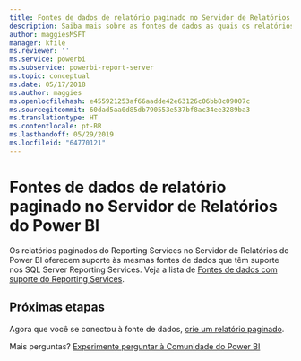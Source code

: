 ```yaml
---
title: Fontes de dados de relatório paginado no Servidor de Relatórios do Power BI
description: Saiba mais sobre as fontes de dados as quais os relatórios paginados (.rdl) podem se conectar no Servidor de Relatórios do Power BI.
author: maggiesMSFT
manager: kfile
ms.reviewer: ''
ms.service: powerbi
ms.subservice: powerbi-report-server
ms.topic: conceptual
ms.date: 05/17/2018
ms.author: maggies
ms.openlocfilehash: e455921253af66aadde42e63126c06bb8c09007c
ms.sourcegitcommit: 60dad5aa0d85db790553e537bf8ac34ee3289ba3
ms.translationtype: HT
ms.contentlocale: pt-BR
ms.lasthandoff: 05/29/2019
ms.locfileid: "64770121"
---
```

# <a name="paginated-report-data-sources--in-power-bi-report-server"></a>Fontes de dados de relatório paginado no Servidor de Relatórios do Power BI
Os relatórios paginados do Reporting Services no Servidor de Relatórios do Power BI oferecem suporte às mesmas fontes de dados que têm suporte nos SQL Server Reporting Services. Veja a lista de [Fontes de dados com suporte do Reporting Services](https://docs.microsoft.com/sql/reporting-services/report-data/data-sources-supported-by-reporting-services-ssrs).

## <a name="next-steps"></a>Próximas etapas
Agora que você se conectou à fonte de dados, [crie um relatório paginado](quickstart-create-paginated-report.md).  


Mais perguntas? [Experimente perguntar à Comunidade do Power BI](https://community.powerbi.com/)

